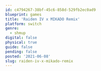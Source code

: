 ```yaml
---
id: c4794267-38bf-45c6-858d-529fb2ec0ad9
blueprint: games
title: 'Raiden IV x MIKADO Remix'
platform: switch
genre:
  - shmup
digital: false
physical: true
guide: false
pending: false
posted: '2021-06-08'
slug: raiden-iv-x-mikado-remix
---
```

